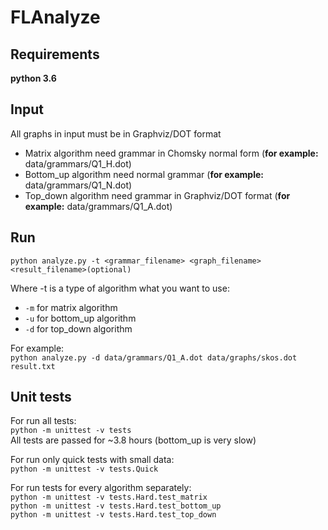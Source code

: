 # FLAnalyze

## Requirements 
**python 3.6**

## Input
All graphs in input must be in Graphviz/DOT format
* Matrix algorithm need grammar in Chomsky normal form (**for example:** data/grammars/Q1_H.dot)
* Bottom_up algorithm need normal grammar (**for example:** data/grammars/Q1_N.dot)
* Top_down algorithm need grammar in Graphviz/DOT format (**for example:** data/grammars/Q1_A.dot)

## Run

`python analyze.py -t <grammar_filename> <graph_filename> <result_filename>(optional)`

Where -t is a type of algorithm what you want to use: 
* `-m` for matrix algorithm 
* `-u` for bottom_up algorithm 
* `-d` for top_down algorithm 

For example: <br> 
`python analyze.py -d data/grammars/Q1_A.dot data/graphs/skos.dot result.txt`

## Unit tests
For run all tests:
<br>
`python -m unittest -v tests`
<br>
All tests are passed for ~3.8 hours (bottom_up is very slow)

For run only quick tests with small data:
<br>
`python -m unittest -v tests.Quick`

For run tests for every algorithm separately:
<br>
`python -m unittest -v tests.Hard.test_matrix`<br>
`python -m unittest -v tests.Hard.test_bottom_up`<br>
`python -m unittest -v tests.Hard.test_top_down`

